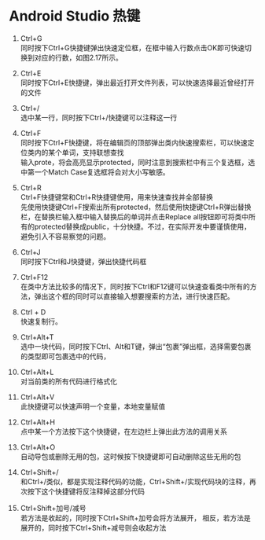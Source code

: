 # Android Studio 热键
1. Ctrl+G  
同时按下Ctrl+G快捷键弹出快速定位框，在框中输入行数点击OK即可快速切换到对应的行数，如图2.17所示。

1. Ctrl+E  
同时按下Ctrl+E快捷键，弹出最近打开文件列表，可以快速选择最近曾经打开的文件

1. Ctrl+/  
选中某一行，同时按下Ctrl+/快捷键可以注释这一行

1. Ctrl+F  
同时按下Ctrl+F快捷键，将在编辑页的顶部弹出类内快速搜索栏，可以快速定位类内的某个单词，支持联想查找  
输入prote，将会高亮显示protected，同时注意到搜索栏中有三个复选框，选中第一个Match Case复选框将会对大小写敏感。

1. Ctrl+R  
Ctrl+F快捷键常和Ctrl+R快捷键使用，用来快速查找并全部替换  
先使用快捷键Ctrl+F搜索出所有protected，然后使用快捷键Ctrl+R弹出替换栏，在替换栏输入框中输入替换后的单词并点击Replace all按钮即可将类中所有的protected替换成public，十分快捷。不过，在实际开发中要谨慎使用，避免引入不容易察觉的问题。

1. Ctrl+J  
同时按下Ctrl和J快捷键，弹出快捷代码框

1. Ctrl+F12  
在类中方法比较多的情况下，同时按下Ctrl和F12键可以快速查看类中所有的方法，弹出这个框的同时可以直接输入想要搜索的方法，进行快速匹配。

1. Ctrl + D  
快速复制行。

1. Ctrl+Alt+T  
选中一块代码，同时按下Ctrl、Alt和T键，弹出“包裹”弹出框，选择需要包裹的类型即可包裹选中的代码，

1. Ctrl+Alt+L  
对当前类的所有代码进行格式化

1. Ctrl+Alt+V  
此快捷键可以快速声明一个变量，本地变量赋值

1. Ctrl+Alt+H  
点中某一个方法按下这个快捷键，在左边栏上弹出此方法的调用关系

1. Ctrl+Alt+O  
自动导包或删除无用的包，这时候按下快捷键即可自动删除这些无用的包

1. Ctrl+Shift+/  
和Ctrl+/类似，都是实现注释代码的功能，Ctrl+Shift+/实现代码块的注释，再次按下这个快捷键将反注释掉这部分代码

1. Ctrl+Shift+加号/减号  
若方法是收起的，同时按下Ctrl+Shift+加号会将方法展开，
相反，若方法是展开的，同时按下Ctrl+Shift+减号则会收起方法
